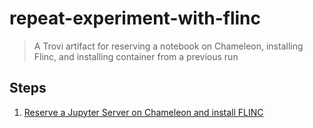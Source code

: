 # repeat-experiment-with-flinc

> A Trovi artifact for reserving a notebook on Chameleon, installing Flinc, and installing container from a previous run


## Steps
1. [Reserve a Jupyter Server on Chameleon and install FLINC](01_reserve_jupyter_server.ipynb)
